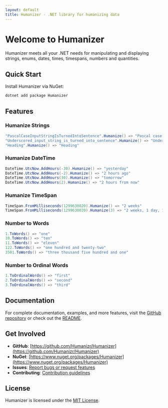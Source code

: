 ```yaml
---
layout: default
title: Humanizer - .NET library for humanizing data
---
```


# Welcome to Humanizer

Humanizer meets all your .NET needs for manipulating and displaying strings, enums, dates, times, timespans, numbers and quantities.

## Quick Start

Install Humanizer via NuGet:

```bash
dotnet add package Humanizer
```

## Features

### Humanize Strings

```csharp
"PascalCaseInputStringIsTurnedIntoSentence".Humanize() => "Pascal case input string is turned into sentence"
"Underscored_input_string_is_turned_into_sentence".Humanize() => "Underscored input string is turned into sentence"
"Heading".Humanize() => "Heading"
```

### Humanize DateTime

```csharp
DateTime.UtcNow.AddHours(-30).Humanize() => "yesterday"
DateTime.UtcNow.AddHours(-2).Humanize() => "2 hours ago"
DateTime.UtcNow.AddHours(30).Humanize() => "tomorrow"
DateTime.UtcNow.AddHours(2).Humanize() => "2 hours from now"
```

### Humanize TimeSpan

```csharp
TimeSpan.FromMilliseconds(1299630020).Humanize() => "2 weeks"
TimeSpan.FromMilliseconds(1299630020).Humanize(3) => "2 weeks, 1 day, 1 hour"
```

### Number to Words

```csharp
1.ToWords() => "one"
10.ToWords() => "ten"
11.ToWords() => "eleven"
122.ToWords() => "one hundred and twenty-two"
3501.ToWords() => "three thousand five hundred and one"
```

### Number to Ordinal Words

```csharp
1.ToOrdinalWords() => "first"
2.ToOrdinalWords() => "second"
3.ToOrdinalWords() => "third"
```

## Documentation

For complete documentation, examples, and more features, visit the [GitHub repository](https://github.com/Humanizr/Humanizer) or check out the [README](https://github.com/Humanizr/Humanizer/blob/main/readme.md).

## Get Involved

- **GitHub**: [https://github.com/Humanizr/Humanizer](https://github.com/Humanizr/Humanizer)
- **NuGet**: [https://www.nuget.org/packages/Humanizer](https://www.nuget.org/packages/Humanizer)
- **Issues**: [Report bugs or request features](https://github.com/Humanizr/Humanizer/issues)
- **Contributing**: [Contribution guidelines](https://github.com/Humanizr/Humanizer/blob/main/.github/CONTRIBUTING.md)

## License

Humanizer is licensed under the [MIT License](https://github.com/Humanizr/Humanizer/blob/main/license.txt).
